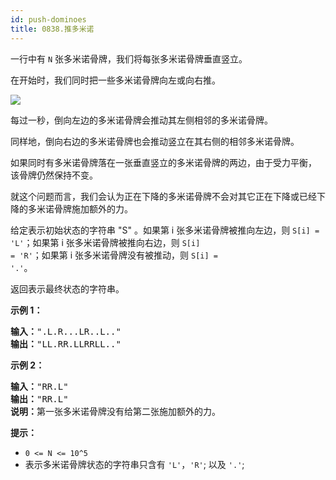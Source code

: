 ```yaml
---
id: push-dominoes
title: 0838.推多米诺
---
```

一行中有 <code>N</code> 张多米诺骨牌，我们将每张多米诺骨牌垂直竖立。

在开始时，我们同时把一些多米诺骨牌向左或向右推。

![](https://aliyun-lc-upload.oss-cn-hangzhou.aliyuncs.com/aliyun-lc-upload/uploads/2018/05/19/domino.png)

每过一秒，倒向左边的多米诺骨牌会推动其左侧相邻的多米诺骨牌。

同样地，倒向右边的多米诺骨牌也会推动竖立在其右侧的相邻多米诺骨牌。

如果同时有多米诺骨牌落在一张垂直竖立的多米诺骨牌的两边，由于受力平衡， 该骨牌仍然保持不变。

就这个问题而言，我们会认为正在下降的多米诺骨牌不会对其它正在下降或已经下降的多米诺骨牌施加额外的力。

给定表示初始状态的字符串 &#34;S&#34; 。如果第 i 张多米诺骨牌被推向左边，则 <code>S[i] = &#39;L&#39;</code>；如果第 i 张多米诺骨牌被推向右边，则 <code>S[i] = &#39;R&#39;</code>；如果第 i 张多米诺骨牌没有被推动，则 <code>S[i] = &#39;.&#39;</code>。

返回表示最终状态的字符串。

**示例 ****1****：**


<pre><strong>输入：</strong>&#34;.L.R...LR..L..&#34;<br/><strong>输出：</strong>&#34;LL.RR.LLRRLL..&#34;</pre>

**示例 ****2****：**


<pre><strong>输入：</strong>&#34;RR.L&#34;<br/><strong>输出：</strong>&#34;RR.L&#34;<br/><strong>说明：</strong>第一张多米诺骨牌没有给第二张施加额外的力。</pre>

**提示：**

- <code>0 &lt;= N &lt;= 10^5</code>
- 表示多米诺骨牌状态的字符串只含有 <code>&#39;L&#39;</code>，<code>&#39;R&#39;</code>; 以及 <code>&#39;.&#39;</code>;